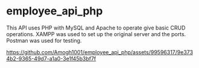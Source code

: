 # employee_api_php

This API uses PHP with MySQL and Apache to operate give basic CRUD operations.
XAMPP was used to set up the original server and the ports.
Postman was used for testing.


https://github.com/Amogh1001/employee_api_php/assets/99596317/9e3734b2-9365-49d7-a1a0-3e1f45b3bf7f

